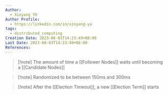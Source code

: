 ```yaml
---
Author:
  - Xinyang YU
Author Profile:
  - https://linkedin.com/in/xinyang-yu
tags:
  - distributed_computing
Creation Date: 2023-08-03T14:23:49+08:00
Last Date: 2023-08-03T14:23:49+08:00
References:
---
```

>[!note] The amount of time a [[Follower Nodes]] waits until becoming a [[Candidate Nodes]]

>[!note] Randomized to be between 150ms and 300ms

>[!note] After the [[Election Timeout]], a new [[Election Term]] starts